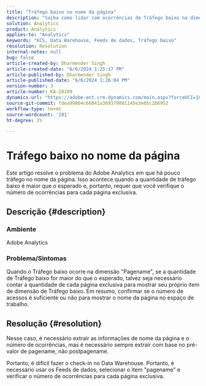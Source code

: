 ```yaml
---
title: "Tráfego baixo no nome da página"
description: "Saiba como lidar com ocorrências de Tráfego baixo na dimensão \"Pagename\" contando cada página exclusiva para exibir seu próprio item de dimensão de Tráfego baixo."
solution: Analytics
product: Analytics
applies-to: "Analytics"
keywords: "KCS, Data Warehouse, Feeds de dados, Tráfego baixo"
resolution: Resolution
internal-notes: null
bug: false
article-created-by: Dharmender Singh
article-created-date: "6/6/2024 1:25:17 PM"
article-published-by: Dharmender Singh
article-published-date: "6/6/2024 1:26:04 PM"
version-number: 3
article-number: KA-20109
dynamics-url: "https://adobe-ent.crm.dynamics.com/main.aspx?forceUCI=1&pagetype=entityrecord&etn=knowledgearticle&id=ad581932-0824-ef11-840a-6045bd08369f"
source-git-commit: fdea99864c66041a369379881145e3e05c2b6952
workflow-type: tm+mt
source-wordcount: '201'
ht-degree: 2%

---
```


# Tráfego baixo no nome da página


Este artigo resolve o problema do Adobe Analytics em que há pouco tráfego no nome da página. Isso acontece quando a quantidade de tráfego baixo é maior que o esperado e, portanto, requer que você verifique o número de ocorrências para cada página exclusiva.

## Descrição {#description}


### Ambiente

Adobe Analytics

### Problema/Sintomas

Quando o Tráfego baixo ocorre na dimensão &quot;Pagename&quot;, se a quantidade de Tráfego baixo for maior do que o esperado, talvez seja necessário contar a quantidade de cada página exclusiva para mostrar seu próprio item de dimensão de Tráfego baixo. Em resumo, confirmar se o número de acessos é suficiente ou não para mostrar o nome da página no espaço de trabalho.


## Resolução {#resolution}


Nesse caso, é necessário extrair as informações de nome da página e o número de ocorrências, mas é necessário sempre extrair com base no pré-valor de pagename, não postpagename.

Portanto, é difícil fazer o check-in no Data Warehouse. Portanto, é necessário usar os Feeds de dados, selecionar o item &quot;pagename&quot; e verificar o número de ocorrências para cada página exclusiva.
